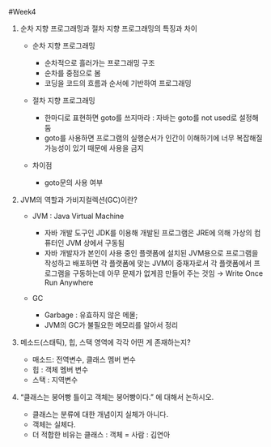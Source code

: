 #Week4

1. 순차 지향 프로그래밍과 절차 지향 프로그래밍의 특징과 차이
    
    
    - 순차 지향 프로그래밍
        - 순차적으로 흘러가는 프로그래밍 구조
        - 순차를 중점으로 봄
        - 코딩을 코드의 흐름과 순서에 기반하여 프로그래밍
        
    - 절차 지향 프로그래밍
        - 한마디로 표현하면 goto를 쓰지마라 : 자바는 goto를 not used로 설정해둠
        - goto를 사용하면 프로그램의 실행순서가 인간이 이해하기에 너무 복잡해질 가능성이 있기 때문에 사용을 금지
        
    - 차이점
        - goto문의 사용 여부
        
2. JVM의 역할과 가비지컬렉션(GC)이란?
    - JVM : Java Virtual Machine
        - 자바 개발 도구인 JDK를 이용해 개발된 프로그램은 JRE에 의해 가상의 컴퓨터인 JVM 상에서 구동됨
        - 자바 개발자가 본인이 사용 중인 플랫폼에 설치된 JVM용으로 프로그램을 작성하고 배포하면 각 플랫폼에 맞는 JVM이 중재자로서 각 플랫폼에서 프로그램을 구동하는데 아무 문제가 없게끔 만들어 주는 것임 → Write Once Run Anywhere
        
    - GC
        - Garbage : 유효하지 않은 메몰;
        - JVM의 GC가 불필요한 메모리를 알아서 정리
        
3. 메소드(스태틱), 힙, 스택 영역에 각각 어떤 게 존재하는지?
    - 매소드: 전역변수, 클래스 멤버 변수
    - 힙 : 객체 멤버 변수
    - 스택 : 지역변수
    
4. “클래스는 붕어빵 틀이고 객체는 붕어빵이다.” 에 대해서 논하시오.
    - 클래스는 분류에 대한 개념이지 실체가 아니다.
    - 객체는 실체다.
    - 더 적합한 비유는 클래스 : 객체 = 사람 : 김연아
